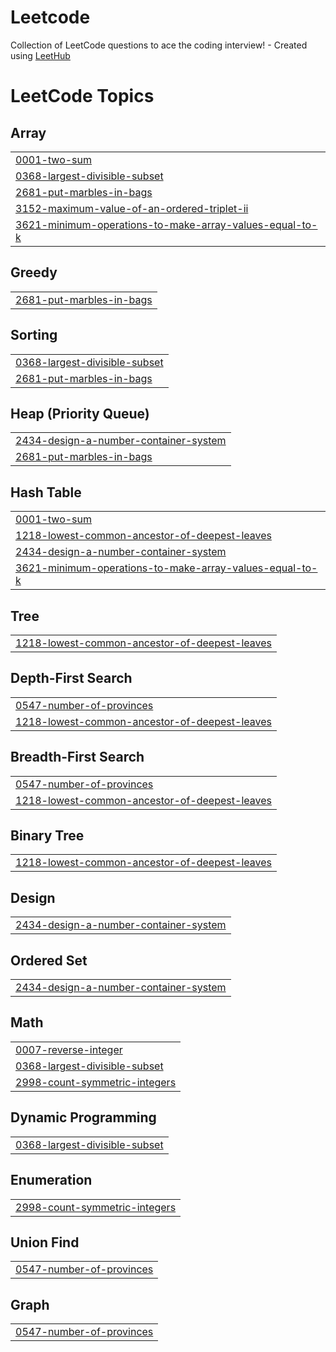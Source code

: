 # Leetcode
Collection of LeetCode questions to ace the coding interview! - Created using [LeetHub](https://github.com/QasimWani/LeetHub)

<!---LeetCode Topics Start-->
# LeetCode Topics
## Array
|  |
| ------- |
| [0001-two-sum](https://github.com/YahyaAhmedKhan/Leetcode/tree/master/0001-two-sum) |
| [0368-largest-divisible-subset](https://github.com/YahyaAhmedKhan/Leetcode/tree/master/0368-largest-divisible-subset) |
| [2681-put-marbles-in-bags](https://github.com/YahyaAhmedKhan/Leetcode/tree/master/2681-put-marbles-in-bags) |
| [3152-maximum-value-of-an-ordered-triplet-ii](https://github.com/YahyaAhmedKhan/Leetcode/tree/master/3152-maximum-value-of-an-ordered-triplet-ii) |
| [3621-minimum-operations-to-make-array-values-equal-to-k](https://github.com/YahyaAhmedKhan/Leetcode/tree/master/3621-minimum-operations-to-make-array-values-equal-to-k) |
## Greedy
|  |
| ------- |
| [2681-put-marbles-in-bags](https://github.com/YahyaAhmedKhan/Leetcode/tree/master/2681-put-marbles-in-bags) |
## Sorting
|  |
| ------- |
| [0368-largest-divisible-subset](https://github.com/YahyaAhmedKhan/Leetcode/tree/master/0368-largest-divisible-subset) |
| [2681-put-marbles-in-bags](https://github.com/YahyaAhmedKhan/Leetcode/tree/master/2681-put-marbles-in-bags) |
## Heap (Priority Queue)
|  |
| ------- |
| [2434-design-a-number-container-system](https://github.com/YahyaAhmedKhan/Leetcode/tree/master/2434-design-a-number-container-system) |
| [2681-put-marbles-in-bags](https://github.com/YahyaAhmedKhan/Leetcode/tree/master/2681-put-marbles-in-bags) |
## Hash Table
|  |
| ------- |
| [0001-two-sum](https://github.com/YahyaAhmedKhan/Leetcode/tree/master/0001-two-sum) |
| [1218-lowest-common-ancestor-of-deepest-leaves](https://github.com/YahyaAhmedKhan/Leetcode/tree/master/1218-lowest-common-ancestor-of-deepest-leaves) |
| [2434-design-a-number-container-system](https://github.com/YahyaAhmedKhan/Leetcode/tree/master/2434-design-a-number-container-system) |
| [3621-minimum-operations-to-make-array-values-equal-to-k](https://github.com/YahyaAhmedKhan/Leetcode/tree/master/3621-minimum-operations-to-make-array-values-equal-to-k) |
## Tree
|  |
| ------- |
| [1218-lowest-common-ancestor-of-deepest-leaves](https://github.com/YahyaAhmedKhan/Leetcode/tree/master/1218-lowest-common-ancestor-of-deepest-leaves) |
## Depth-First Search
|  |
| ------- |
| [0547-number-of-provinces](https://github.com/YahyaAhmedKhan/Leetcode/tree/master/0547-number-of-provinces) |
| [1218-lowest-common-ancestor-of-deepest-leaves](https://github.com/YahyaAhmedKhan/Leetcode/tree/master/1218-lowest-common-ancestor-of-deepest-leaves) |
## Breadth-First Search
|  |
| ------- |
| [0547-number-of-provinces](https://github.com/YahyaAhmedKhan/Leetcode/tree/master/0547-number-of-provinces) |
| [1218-lowest-common-ancestor-of-deepest-leaves](https://github.com/YahyaAhmedKhan/Leetcode/tree/master/1218-lowest-common-ancestor-of-deepest-leaves) |
## Binary Tree
|  |
| ------- |
| [1218-lowest-common-ancestor-of-deepest-leaves](https://github.com/YahyaAhmedKhan/Leetcode/tree/master/1218-lowest-common-ancestor-of-deepest-leaves) |
## Design
|  |
| ------- |
| [2434-design-a-number-container-system](https://github.com/YahyaAhmedKhan/Leetcode/tree/master/2434-design-a-number-container-system) |
## Ordered Set
|  |
| ------- |
| [2434-design-a-number-container-system](https://github.com/YahyaAhmedKhan/Leetcode/tree/master/2434-design-a-number-container-system) |
## Math
|  |
| ------- |
| [0007-reverse-integer](https://github.com/YahyaAhmedKhan/Leetcode/tree/master/0007-reverse-integer) |
| [0368-largest-divisible-subset](https://github.com/YahyaAhmedKhan/Leetcode/tree/master/0368-largest-divisible-subset) |
| [2998-count-symmetric-integers](https://github.com/YahyaAhmedKhan/Leetcode/tree/master/2998-count-symmetric-integers) |
## Dynamic Programming
|  |
| ------- |
| [0368-largest-divisible-subset](https://github.com/YahyaAhmedKhan/Leetcode/tree/master/0368-largest-divisible-subset) |
## Enumeration
|  |
| ------- |
| [2998-count-symmetric-integers](https://github.com/YahyaAhmedKhan/Leetcode/tree/master/2998-count-symmetric-integers) |
## Union Find
|  |
| ------- |
| [0547-number-of-provinces](https://github.com/YahyaAhmedKhan/Leetcode/tree/master/0547-number-of-provinces) |
## Graph
|  |
| ------- |
| [0547-number-of-provinces](https://github.com/YahyaAhmedKhan/Leetcode/tree/master/0547-number-of-provinces) |
<!---LeetCode Topics End-->